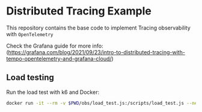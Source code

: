 # Distributed Tracing Example

This repository contains the base code to implement Tracing observability with `OpenTelemetry`

Check the Grafana guide for more info:
(https://grafana.com/blog/2021/09/23/intro-to-distributed-tracing-with-tempo-opentelemetry-and-grafana-cloud/)

## Load testing

Run the load test with k6 and Docker:

```bash
docker run -it --rm -v $PWD/obs/load_test.js:/scripts/load_test.js --network kennels_net  grafana/k6:latest run /scripts/load_test.js
```